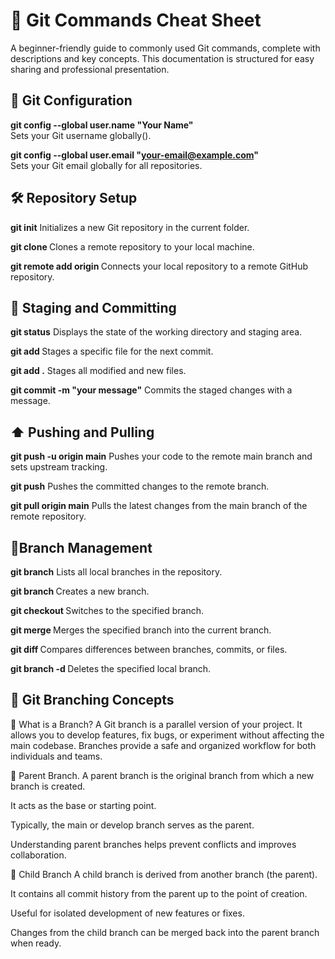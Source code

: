 

#  📗 Git Commands Cheat Sheet #
A beginner-friendly guide to commonly used Git commands, complete with descriptions and key concepts. This documentation is structured for easy sharing and professional presentation.
## 🔧 Git Configuration ##
 **git config --global user.name "Your Name"**  
   Sets your Git username globally().

 **git config --global user.email "your-email@example.com"**  
   Sets your Git email globally for all repositories.

## 🛠️ Repository Setup ##
 **git init**
 Initializes a new Git repository in the current folder.


**git clone <repository-url>**
  Clones a remote repository to your local machine.


**git remote add origin <repository-url>**
  Connects your local repository to a remote GitHub repository.




## 📄 Staging and Committing ##
**git status**
 Displays the state of the working directory and staging area.



**git add <filename>**
 Stages a specific file for the next commit.


**git add .**
 Stages all modified and new files.


**git commit -m "your message"** 
 Commits the staged changes with a message.

## ⬆️ Pushing and Pulling ##
**git push -u origin main**
 Pushes your code to the remote main branch and sets upstream tracking.


**git push** 
 Pushes the committed changes to the remote branch.


**git pull origin main**
 Pulls the latest changes from the main branch of the remote repository.

## 🌿Branch Management ##
**git branch**
 Lists all local branches in the repository.


**git branch <branch-name>**
 Creates a new branch.


**git checkout <branch-name>** 
 Switches to the specified branch.


**git merge <branch-name>**
 Merges the specified branch into the current branch.


**git diff <branch-name>**
 Compares differences between branches, commits, or files.


**git branch -d <branch-name>**
 Deletes the specified local branch.


## 🌱 Git Branching Concepts ##
🔹 What is a Branch?
A Git branch is a parallel version of your project. It allows you to develop features, fix bugs, or experiment without affecting the main codebase. Branches provide a safe and organized workflow for both individuals and teams.

🔹 Parent Branch.
A parent branch is the original branch from which a new branch is created.

It acts as the base or starting point.

Typically, the main or develop branch serves as the parent.

Understanding parent branches helps prevent conflicts and improves collaboration.

🔹 Child Branch
A child branch is derived from another branch (the parent).

It contains all commit history from the parent up to the point of creation.

Useful for isolated development of new features or fixes.

Changes from the child branch can be merged back into the parent branch when ready.

